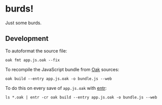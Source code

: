# burds!

Just some burds.

## Development

To autoformat the source file:

```
oak fmt app.js.oak --fix
```

To recompile the JavaScript bundle from [Oak](https://oaklang.org) sources:

```
oak build --entry app.js.oak -o bundle.js --web
```

To do this on every save of `app.js.oak` with [entr]():

```
ls *.oak | entr -cr oak build --entry app.js.oak -o bundle.js --web
```

